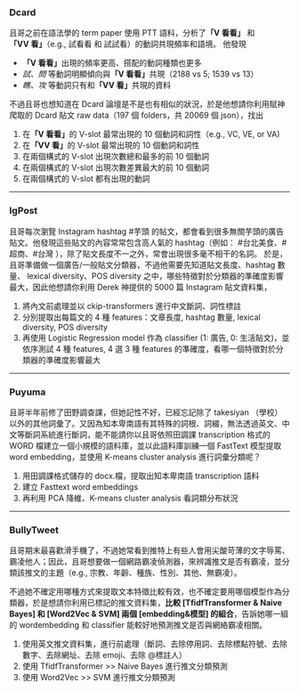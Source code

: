 ### Dcard

且哥之前在語法學的 term paper 使用 PTT 語料，分析了<strong>「V 看看」</strong> 和<strong>「VV 看」</strong>（e.g., 試看看 和 試試看）的動詞共現頻率和語境。
他發現

- <strong>「V 看看」</strong>出現的頻率更高、搭配的動詞種類也更多
- _試、問_ 等動詞明顯傾向與<strong>「V 看看」</strong>共現（2188 vs 5; 1539 vs 13）
- _瞧、攻_ 等動詞只有和<strong>「VV 看」</strong>共現的資料

不過且哥也想知道在 Dcard 論壇是不是也有相似的狀況，於是他想請你利用賦神爬取的 Dcard 貼文 raw data（197 個 folders，共 20069 個 json），找出

1. 在<strong>「V 看看」</strong>的 V-slot 最常出現的 10 個動詞和詞性（e.g., VC, VE, or VA)
2. 在<strong>「VV 看」</strong>的 V-slot 最常出現的 10 個動詞和詞性
3. 在兩個構式的 V-slot 出現次數總和最多的前 10 個動詞
4. 在兩個構式的 V-slot 出現次數差異最大的前 10 個動詞
5. 在兩個構式的 V-slot 都有出現的動詞

---

### IgPost

且哥每次瀏覽 Instagram hashtag #芋頭 的帖文，都會看到很多無關芋頭的廣告貼文。他發現這些貼文的內容常常包含高人氣的 hashtag（例如： #台北美食、#超商、#台灣 ），除了貼文長度不一之外，常會出現很多毫不相干的名詞。
於是，且哥準備做一個廣告/一般貼文分類器，不過他需要先知道貼文長度、hashtag 數量、 lexical diversity、POS diversity 之中，哪些特徵對於分類器的準確度影響最大，因此他想請你利用 Derek 神提供的 5000 篇 Instagram 貼文資料集，

1. 將內文前處理並以 ckip-transformers 進行中文斷詞、詞性標註
2. 分別提取出每篇文的 4 種 features：文章長度, hashtag 數量, lexical diversity, POS diversity
3. 再使用 Logistic Regression model 作為 classifier (1: 廣告, 0: 生活貼文)，並依序測試 4 種 features, 4 選 3 種 features 的準確度，看哪一個特徵對於分類器的準確度影響最大

---

### Puyuma

且哥半年前修了田野調查課，但她記性不好，已經忘記除了 takesiyan （學校）以外的其他詞彙了。又因為知本卑南語有其特殊的詞根、詞綴，無法透過英文、中文等斷詞系統進行斷詞，能不能請你以且哥依照田調課 transcription 格式的 WORD 檔建立一個小規模的語料庫，並以此語料庫訓練一個 FastText 模型提取 word embedding，並使用 K-means cluster analysis 進行詞彙分類呢？

1. 用田調課格式儲存的 docx.檔，提取出知本卑南語 transcription 語料
2. 建立 Fasttext word embeddings
3. 再利用 PCA 降維、K-means cluster analysis 看詞類分布狀況

---

### BullyTweet

且哥期末最喜歡滑手機了，不過她常看到推特上有些人會用尖酸苛薄的文字辱罵、霸凌他人；因此，且哥想要做一個網路霸凌偵測器，來辨識推文是否有霸凌，並分類該推文的主題（e.g., 宗教、年齡、種族、性別、其他、無霸凌）。

不過她不確定用哪種方式來提取文本特徵比較有效，也不確定要用哪個模型作為分類器，於是想請你利用已標記的推文資料集，**比較 [TfidfTransformer & Naive Bayes] 和 [Word2Vec & SVM] 兩個 [embedding&模型] 的組合**，告訴她哪一組的 wordembedding 和 classifier 能較好地預測推文是否與網絡霸凌相關。

1. 使用英文推文資料集，進行前處理（斷詞、去除停用詞、去除標點符號、去除數字、去除網址、去除 emoji、去除 @標註人）
2. 使用 TfidfTransformer >> Naive Bayes 進行推文分類預測
3. 使用 Word2Vec >> SVM 進行推文分類預測
